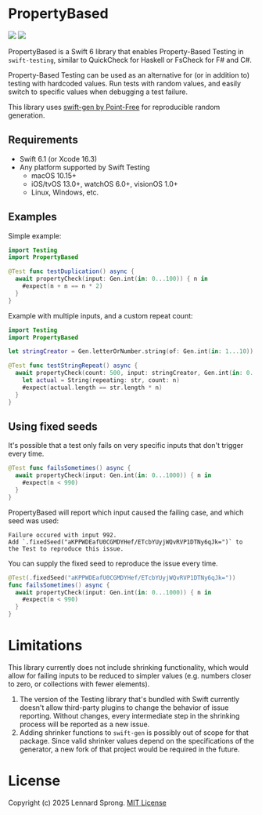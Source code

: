 # PropertyBased

[![](https://img.shields.io/endpoint?url=https%3A%2F%2Fswiftpackageindex.com%2Fapi%2Fpackages%2Fx-sheep%2Fswift-property-based%2Fbadge%3Ftype%3Dswift-versions)](https://swiftpackageindex.com/x-sheep/swift-property-based)
[![](https://img.shields.io/endpoint?url=https%3A%2F%2Fswiftpackageindex.com%2Fapi%2Fpackages%2Fx-sheep%2Fswift-property-based%2Fbadge%3Ftype%3Dplatforms)](https://swiftpackageindex.com/x-sheep/swift-property-based)

PropertyBased is a Swift 6 library that enables Property-Based Testing in `swift-testing`, similar to QuickCheck for Haskell or FsCheck for F# and C#.

Property-Based Testing can be used as an alternative for (or in addition to) testing with hardcoded values. Run tests with random values, and easily switch to specific values when debugging a test failure. 

This library uses [swift-gen by Point-Free](https://github.com/pointfreeco/swift-gen) for reproducible random generation.

## Requirements

* Swift 6.1 (or Xcode 16.3)
* Any platform supported by Swift Testing
  * macOS 10.15+
  * iOS/tvOS 13.0+, watchOS 6.0+, visionOS 1.0+
  * Linux, Windows, etc.

## Examples

Simple example:
```swift
import Testing
import PropertyBased

@Test func testDuplication() async {
  await propertyCheck(input: Gen.int(in: 0...100)) { n in
    #expect(n + n == n * 2)
  }
}
```
Example with multiple inputs, and a custom repeat count:
```swift
import Testing
import PropertyBased

let stringCreator = Gen.letterOrNumber.string(of: Gen.int(in: 1...10))

@Test func testStringRepeat() async {
  await propertyCheck(count: 500, input: stringCreator, Gen.int(in: 0...5)) { str, n in
    let actual = String(repeating: str, count: n)
    #expect(actual.length == str.length * n)
  }
}
```

## Using fixed seeds

It's possible that a test only fails on very specific inputs that don't trigger every time.

```swift
@Test func failsSometimes() async {
  await propertyCheck(input: Gen.int(in: 0...1000)) { n in
    #expect(n < 990)
  }
}
```

PropertyBased will report which input caused the failing case, and which seed was used:

```
Failure occured with input 992.
Add `.fixedSeed("aKPPWDEafU0CGMDYHef/ETcbYUyjWQvRVP1DTNy6qJk=")` to the Test to reproduce this issue.
```

You can supply the fixed seed to reproduce the issue every time.

```swift
@Test(.fixedSeed("aKPPWDEafU0CGMDYHef/ETcbYUyjWQvRVP1DTNy6qJk="))
func failsSometimes() async {
  await propertyCheck(input: Gen.int(in: 0...1000)) { n in
    #expect(n < 990)
  }
}
```

# Limitations

This library currently does not include shrinking functionality, which would allow for failing inputs to be reduced to simpler values (e.g. numbers closer to zero, or collections with fewer elements).

1. The version of the Testing library that's bundled with Swift currently doesn't allow third-party plugins to change the behavior of issue reporting. Without changes, every intermediate step in the shrinking process will be reported as a new issue.
2. Adding shrinker functions to `swift-gen` is possibly out of scope for that package. Since valid shrinker values depend on the specifications of the generator, a new fork of that project would be required in the future.

# License

Copyright (c) 2025 Lennard Sprong. [MIT License](./LICENSE)
